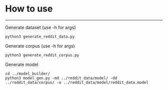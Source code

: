 # How to use
---

Generate dataset
(use -h for args)
```
python3 generate_reddit_data.py
```

Generate corpus
(use -h for args)
```
python3 generate_reddit_corpus.py
```

Generate model
```
cd ../model_builder/
python3 model_gen.py -md ../reddit_data/model/ -dd ../reddit_data/corpus/ -o ../reddit_data/model/reddit_data.model
```
